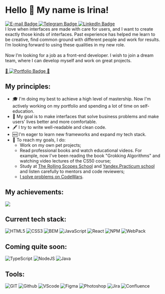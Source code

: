 # Hello 👋 My name is Irina!

<div id="badges">
  <a href="mailto:irinasfv19@gmail.com">
    <img src="https://img.shields.io/badge/-E--mail-red?style=flat-square&logo=Gmail&logoColor=white" alt="E-mail Badge"/>
  </a>
  <a href="https://t.me/irinasfv">
    <img src="https://img.shields.io/badge/-Telegram-black?style=flat-square&logo=Telegram&logoColor=white" alt="Telegram Badge"/>
  </a>
  <a href="https://www.linkedin.com/in/irene-safarova/">
    <img src="https://img.shields.io/badge/LinkedIn-blue?style=flat-square&logo=linkedin&logoColor=white" alt="LinkedIn Badge"/>
  </a>
</div>
<!-- I came to development from a related profession: for 2 years I worked as a UX editor. I’ve always been interested in how websites and apps are structured from the inside out. Gradually I was fascinated by the desire not just to write texts for interfaces, think about the user’s path and influence the product, but also to create it myself.
<br><br> -->
I love when interfaces are made with care for users, and I want to create exactly those kinds of interfaces. Past experience has helped me learn to be creative, find common ground with different people and work for results. I’m looking forward to using these qualities in my new role.
<br><br>
Now I’m looking for a job as a front-end developer. I wish to join a dream team, where I can develop myself and work on great projects.
<br><br>
<a href="https://irinasfv.github.io/irinas-portf/">
    👾 <img src="https://img.shields.io/badge/-Portfolio-5920B1.svg?style=for-the-badge" alt="Portfolio Badge"/> 👾
</a>

## My principles:

* 🎓 I'm doing my best to achieve a high level of mastership. Now I'm actively working on my portfolio and spending a lot of time on self-education.
* 🎯 My goal is to make interfaces that solve business problems and make users' lives better and more comfortable.
* 🖋 I try to write well-readable and clean code.
* 🆕 I'm eager to learn new frameworks and expand my tech stack.
* 📌 To reach my goals, I do:
  * Work on my own pet projects;
  * Read professional books and watch educational videos. For example, now I've been reading the book "Grokking Algorithms" and watching video lectures of the CS50 course;
  * Study at [The Rolling Scopes School](https://rs.school/) and [Yandex.Practicum school](https://practicum.com/) and listen carefully to mentors and code reviewers;
  * [I solve problems on CodeWars](https://www.codewars.com/users/IrinaSfv).
  
## My achievements:

<a href="https://www.codewars.com/users/IrinaSfv"><img src="https://www.codewars.com/users/IrinaSfv/badges/large"/></a>
  
## Current tech stack:

<div id="stackBadges">
   <img src="https://img.shields.io/badge/-HTML5-red?style=for-the-badge&logo=HTML5&logoColor=white" alt="HTML5"/>
   <img src="https://img.shields.io/badge/-CSS3-blue?style=for-the-badge&logo=CSS3&logoColor=white" alt="CSS3"/>
   <img src="https://img.shields.io/badge/-BEM-black?style=for-the-badge" alt="BEM"/>
   <img src="https://img.shields.io/badge/JavaScript-F7DF1E.svg?&style=for-the-badge&logo=JavaScript&logoColor=black" alt="JavaScript"/>
   <img src="https://img.shields.io/badge/-React-gray?style=for-the-badge&logo=React&logoColor=lightblue" alt="React"/>
   <img src="https://img.shields.io/badge/-NPM-F05033.svg?style=for-the-badge&logo=NPM&logoColor=white" alt="NPM"/>
<!--    <img src="https://img.shields.io/badge/Bootstrap-7610F7.svg?&style=for-the-badge&logo=Bootstrap&logoColor=white" alt="Bootstrap"/> -->
   <img src="https://img.shields.io/badge/-WebPack-blue?style=for-the-badge&logo=WebPack&logoColor=white" alt="WebPack"/>
</div>

## Coming quite soon:

<div id="soonBadges">
   <img src="https://img.shields.io/badge/-TypeScript-blue?style=for-the-badge&logo=TypeScript&logoColor=white" alt="TypeScript"/>
   <img src="https://img.shields.io/badge/-NodeJS-green?style=for-the-badge&logo=node.js&logoColor=white" alt="NodeJS"/>
   <img src="https://img.shields.io/badge/-Java-red?style=for-the-badge&logo=Java&logoColor=white" alt="Java"/>
</div>

## Tools:
<div id="toolsBadges">
   <img src="https://img.shields.io/badge/-GIT-orange?style=for-the-badge&logo=Git&logoColor=white" alt="GIT"/>
   <img src="https://img.shields.io/badge/github-000.svg?&style=for-the-badge&logo=github&logoColor=fff" alt="Github"/>
   <img src="https://img.shields.io/badge/vs code-007ACC.svg?&style=for-the-badge&logo=visual-studio-code&logoColor=fff" alt="VScode"/>
   <img src="https://img.shields.io/badge/Figma-5920B1.svg?&style=for-the-badge&logo=Figma&logoColor=fff" alt="Figma"/>
   <img src="https://img.shields.io/badge/photoshop-red?&style=for-the-badge&logo=adobe-photoshop&logoColor=fff" alt="Photoshop"/>
   <img src="https://img.shields.io/badge/jira-2D80FF.svg?&style=for-the-badge&logo=jira&logoColor=fff" alt="Jira"/>
   <img src="https://img.shields.io/badge/confluence-1F4D7D.svg?&style=for-the-badge&logo=confluence&logoColor=fff" alt="Confluence"/>
</div>

<!-- ## Some stats:
[![Irina Safarova's GitHub stats](https://github-readme-stats.vercel.app/api?username=IrinaSfv&theme=solarized-light)](https://github.com/IrinaSfv/github-readme-stats)
[![Top Langs](https://github-readme-stats.vercel.app/api/top-langs/?username=IrinaSfv&layout=compact&theme=solarized-light)](https://github.com/IrinaSfv/github-readme-stats) -->
